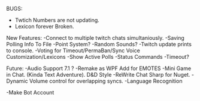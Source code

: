 ﻿BUGS:
- Twtich Numbers are not updating.
- Lexicon forever Broken.

New Features:
-Connect to multiple twitch chats simultaniously.
-Saving Polling Info To File
-Point System?
-Random Sounds?
-Twitch update prints to console.
-Voting for Timeout/PermaBan/Sync Voice Customization/Lexicons
	-Show Active Polls
	-Status Commands
	-Timeout?


Future:
-Audio Support 7.1 ?
-Remake as WPF Add for EMOTES
-Mini Game in Chat. (Kinda Text Adventure). D&D Style
-ReWrite Chat Sharp for Nuget.
-Dynamic Volume control for overlapping syncs.
-Language Recognition

-Make Bot Account